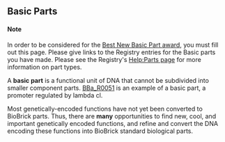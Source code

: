 <h2> Basic Parts</h2>


<div class="highlightBox">
<h4>Note</h4>
<p>In order to be considered for the <a href="http://2015.igem.org/Judging/Awards#SpecialPrizes">Best New Basic Part award</a>, you must fill out this page. Please give links to the Registry entries for the Basic parts you have made. Please see the Registry's <a href="http://parts.igem.org/Help:Parts#Basic_and_Composite_Parts"> Help:Parts page</a> for more information on part types.</p>
</div>

<p>
A <b>basic part</b> is a functional unit of DNA that cannot be subdivided into smaller component parts. <a href="http://parts.igem.org/wiki/index.php/Part:BBa_R0051">BBa_R0051</a> is an example of a basic part, a promoter regulated by lambda cl.
</p>

<p>Most genetically-encoded functions have not yet been converted to BioBrick parts. Thus, there are <b>many</b> opportunities to find new, cool, and important genetically encoded functions, and refine and convert the DNA encoding these functions into BioBrick standard biological parts. </p>
